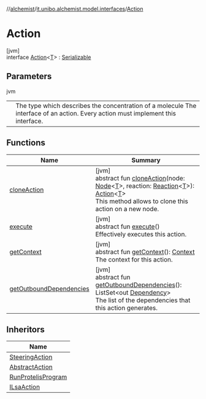 //[alchemist](../../../index.md)/[it.unibo.alchemist.model.interfaces](../index.md)/[Action](index.md)

# Action

[jvm]\
interface [Action](index.md)<[T](index.md)> : [Serializable](https://docs.oracle.com/javase/8/docs/api/java/io/Serializable.html)

## Parameters

jvm

| | |
|---|---|
| <T> | The type which describes the concentration of a molecule The interface of an action. Every action must implement this interface. |

## Functions

| Name | Summary |
|---|---|
| [cloneAction](clone-action.md) | [jvm]<br>abstract fun [cloneAction](clone-action.md)(node: [Node](../-node/index.md)<[T](../-node/index.md)>, reaction: [Reaction](../-reaction/index.md)<[T](../-node/index.md)>): [Action](index.md)<[T](../-node/index.md)><br>This method allows to clone this action on a new node. |
| [execute](execute.md) | [jvm]<br>abstract fun [execute](execute.md)()<br>Effectively executes this action. |
| [getContext](get-context.md) | [jvm]<br>abstract fun [getContext](get-context.md)(): [Context](../-context/index.md)<br>The context for this action. |
| [getOutboundDependencies](get-outbound-dependencies.md) | [jvm]<br>abstract fun [getOutboundDependencies](get-outbound-dependencies.md)(): ListSet<out [Dependency](../-dependency/index.md)><br>The list of the dependencies that this action generates. |

## Inheritors

| Name |
|---|
| [SteeringAction](../-steering-action/index.md) |
| [AbstractAction](../../it.unibo.alchemist.model.implementations.actions/-abstract-action/index.md) |
| [RunProtelisProgram](../../it.unibo.alchemist.model.implementations.actions/-run-protelis-program/index.md) |
| [ILsaAction](../-i-lsa-action/index.md) |
